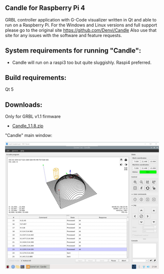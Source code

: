Candle for Raspberry Pi 4
-----------
GRBL controller application with G-Code visualizer written in Qt and able
to run on a Raspberry Pi.
For the Windows and Linux versions and full support please go to the original site
https://github.com/Denvi/Candle
Also use that site for any issues with the software and feature requests.

System requirements for running "Candle":
-------------------
* Candle will run on a raspi3 too but quite sluggishly. Raspi4 preferred.

Build requirements:
------------------
Qt 5

Downloads:
----------
Only for GRBL v1.1 firmware

* [Candle_1.1.8.zip](https://github.com/pihnat/Candle/releases/download/v1.1/Candle_1.1.8_for_raspi4.zip)


"Candle" main window:

![screenshot](/screenshots/Screenshot_Candle_on_Raspi4.jpg)
